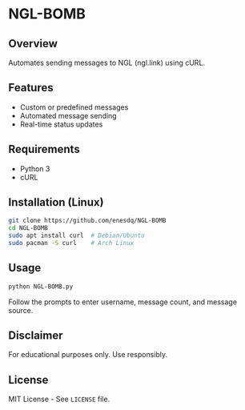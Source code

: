 # NGL-BOMB

## Overview
Automates sending messages to NGL (ngl.link) using cURL.

## Features
- Custom or predefined messages
- Automated message sending
- Real-time status updates

## Requirements
- Python 3
- cURL

## Installation (Linux)
```bash
git clone https://github.com/enesdq/NGL-BOMB
cd NGL-BOMB
sudo apt install curl  # Debian/Ubuntu
sudo pacman -S curl    # Arch Linux
```

## Usage
```bash
python NGL-BOMB.py
```
Follow the prompts to enter username, message count, and message source.

## Disclaimer
For educational purposes only. Use responsibly.

## License
MIT License - See `LICENSE` file.



